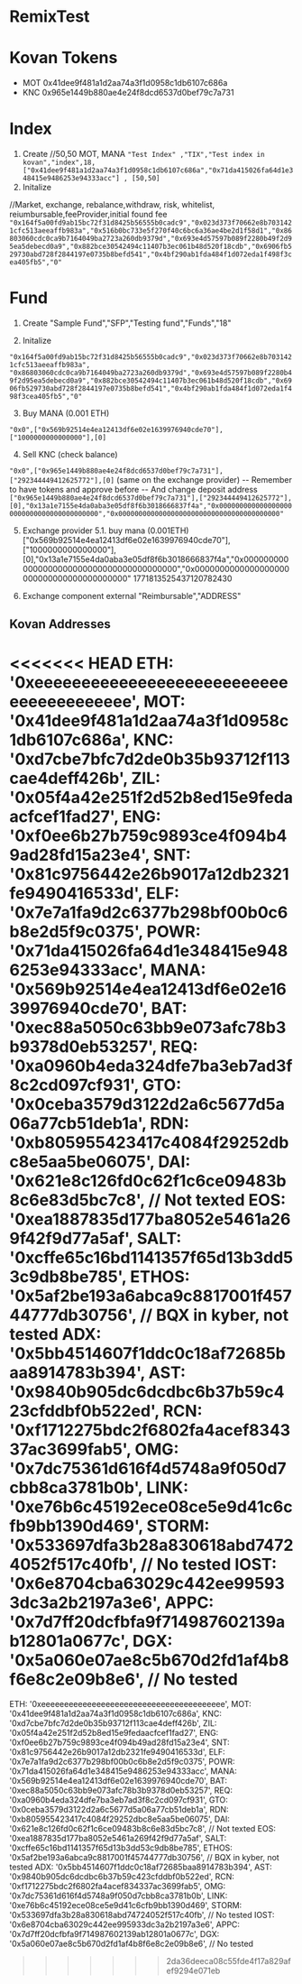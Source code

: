 # RemixTest

# Kovan Tokens

- MOT 0x41dee9f481a1d2aa74a3f1d0958c1db6107c686a
- KNC 0x965e1449b880ae4e24f8dcd6537d0bef79c7a731

# Index

1.  Create
    //50,50 MOT, MANA
    `"Test Index" ,"TIX","Test index in kovan","index",18,["0x41dee9f481a1d2aa74a3f1d0958c1db6107c686a","0x71da415026fa64d1e348415e9486253e94333acc"] , [50,50]`
2.  Initalize

//Market, exchange, rebalance,withdraw, risk, whitelist, reiumbursable,feeProvider,initial found fee
`"0x164f5a00fd9ab15bc72f31d8425b56555b0cadc9","0x023d373f70662e8b7031421cfc513aeeaffb983a","0x516b0bc733e5f270f40c6bc6a36ae4be2d1f58d1","0x86803060cdc0ca9b7164049ba2723a260db9379d","0x693e4d57597b089f2280b49f2d95ea5debecd0a9","0x882bce30542494c11407b3ec061b48d520f18cdb","0x6906fb529730abd728f2844197e0735b8befd541","0x4bf290ab1fda484f1d072eda1f498f3cea405fb5","0"`

# Fund

1.  Create
    "Sample Fund","SFP","Testing fund","Funds","18"

2.  Initalize
 
 `"0x164f5a00fd9ab15bc72f31d8425b56555b0cadc9","0x023d373f70662e8b7031421cfc513aeeaffb983a", "0x86803060cdc0ca9b7164049ba2723a260db9379d","0x693e4d57597b089f2280b49f2d95ea5debecd0a9","0x882bce30542494c11407b3ec061b48d520f18cdb","0x6906fb529730abd728f2844197e0735b8befd541","0x4bf290ab1fda484f1d072eda1f498f3cea405fb5","0"`

3. Buy MANA (0.001 ETH)

`"0x0",["0x569b92514e4ea12413df6e02e1639976940cde70"],["1000000000000000"],[0]`

4.  Sell KNC (check balance)

`"0x0",["0x965e1449b880ae4e24f8dcd6537d0bef79c7a731"],["292344449412625772"],[0]`
(same on the exchange provider) -- Remember to have tokens and approve before -- And change deposit address
`["0x965e1449b880ae4e24f8dcd6537d0bef79c7a731"],["292344449412625772"],[0],"0x13a1e7155e4da0aba3e05df8f6b3018666837f4a","0x0000000000000000000000000000000000000000","0x0000000000000000000000000000000000000000"`

5.  Exchange provider
    5.1. buy mana (0.001ETH)
    ["0x569b92514e4ea12413df6e02e1639976940cde70"],["1000000000000000"],[0],"0x13a1e7155e4da0aba3e05df8f6b3018666837f4a","0x0000000000000000000000000000000000000000","0x0000000000000000000000000000000000000000"
    1771813525437120782430

6. Exchange component external
"Reimbursable","ADDRESS"

## Kovan Addresses
<<<<<<< HEAD
  ETH: '0xeeeeeeeeeeeeeeeeeeeeeeeeeeeeeeeeeeeeeeee',
  MOT: '0x41dee9f481a1d2aa74a3f1d0958c1db6107c686a',
  KNC: '0xd7cbe7bfc7d2de0b35b93712f113cae4deff426b',
  ZIL: '0x05f4a42e251f2d52b8ed15e9fedaacfcef1fad27',
  ENG: '0xf0ee6b27b759c9893ce4f094b49ad28fd15a23e4',
  SNT: '0x81c9756442e26b9017a12db2321fe9490416533d',
  ELF: '0x7e7a1fa9d2c6377b298bf00b0c6b8e2d5f9c0375',
  POWR: '0x71da415026fa64d1e348415e9486253e94333acc',
  MANA: '0x569b92514e4ea12413df6e02e1639976940cde70',
  BAT: '0xec88a5050c63bb9e073afc78b3b9378d0eb53257',
  REQ: '0xa0960b4eda324dfe7ba3eb7ad3f8c2cd097cf931',
  GTO: '0x0ceba3579d3122d2a6c5677d5a06a77cb51deb1a',
  RDN: '0xb805955423417c4084f29252dbc8e5aa5be06075',
  DAI: '0x621e8c126fd0c62f1c6ce09483b8c6e83d5bc7c8', // Not texted
  EOS: '0xea1887835d177ba8052e5461a269f42f9d77a5af',
  SALT: '0xcffe65c16bd1141357f65d13b3dd53c9db8be785',
  ETHOS: '0x5af2be193a6abca9c8817001f45744777db30756', // BQX in kyber, not tested
  ADX: '0x5bb4514607f1ddc0c18af72685baa8914783b394',
  AST: '0x9840b905dc6dcdbc6b37b59c423cfddbf0b522ed',
  RCN: '0xf1712275bdc2f6802fa4acef834337ac3699fab5',
  OMG: '0x7dc75361d616f4d5748a9f050d7cbb8ca3781b0b',
  LINK: '0xe76b6c45192ece08ce5e9d41c6cfb9bb1390d469',
  STORM: '0x533697dfa3b28a830618abd74724052f517c40fb', // No tested
  IOST: '0x6e8704cba63029c442ee995933dc3a2b2197a3e6',
  APPC: '0x7d7ff20dcfbfa9f714987602139ab12801a0677c',
  DGX: '0x5a060e07ae8c5b670d2fd1af4b8f6e8c2e09b8e6', // No tested
=======

ETH: '0xeeeeeeeeeeeeeeeeeeeeeeeeeeeeeeeeeeeeeeee',
MOT: '0x41dee9f481a1d2aa74a3f1d0958c1db6107c686a',
KNC: '0xd7cbe7bfc7d2de0b35b93712f113cae4deff426b',
ZIL: '0x05f4a42e251f2d52b8ed15e9fedaacfcef1fad27',
ENG: '0xf0ee6b27b759c9893ce4f094b49ad28fd15a23e4',
SNT: '0x81c9756442e26b9017a12db2321fe9490416533d',
ELF: '0x7e7a1fa9d2c6377b298bf00b0c6b8e2d5f9c0375',
POWR: '0x71da415026fa64d1e348415e9486253e94333acc',
MANA: '0x569b92514e4ea12413df6e02e1639976940cde70',
BAT: '0xec88a5050c63bb9e073afc78b3b9378d0eb53257',
REQ: '0xa0960b4eda324dfe7ba3eb7ad3f8c2cd097cf931',
GTO: '0x0ceba3579d3122d2a6c5677d5a06a77cb51deb1a',
RDN: '0xb805955423417c4084f29252dbc8e5aa5be06075',
DAI: '0x621e8c126fd0c62f1c6ce09483b8c6e83d5bc7c8', // Not texted
EOS: '0xea1887835d177ba8052e5461a269f42f9d77a5af',
SALT: '0xcffe65c16bd1141357f65d13b3dd53c9db8be785',
ETHOS: '0x5af2be193a6abca9c8817001f45744777db30756', // BQX in kyber, not tested
ADX: '0x5bb4514607f1ddc0c18af72685baa8914783b394',
AST: '0x9840b905dc6dcdbc6b37b59c423cfddbf0b522ed',
RCN: '0xf1712275bdc2f6802fa4acef834337ac3699fab5',
OMG: '0x7dc75361d616f4d5748a9f050d7cbb8ca3781b0b',
LINK: '0xe76b6c45192ece08ce5e9d41c6cfb9bb1390d469',
STORM: '0x533697dfa3b28a830618abd74724052f517c40fb', // No tested
IOST: '0x6e8704cba63029c442ee995933dc3a2b2197a3e6',
APPC: '0x7d7ff20dcfbfa9f714987602139ab12801a0677c',
DGX: '0x5a060e07ae8c5b670d2fd1af4b8f6e8c2e09b8e6', // No tested
>>>>>>> 2da36deeca08c55fde4f17a829afef9294e071eb
